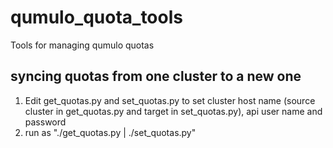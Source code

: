 # qumulo_quota_tools
Tools for managing qumulo quotas

## syncing quotas from one cluster to a new one
1. Edit get_quotas.py and set_quotas.py to set cluster host name (source cluster in get_quotas.py and target in set_quotas.py), api user name and password
2. run as "./get_quotas.py | ./set_quotas.py"
